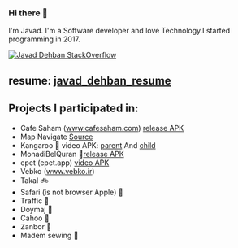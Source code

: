 ### Hi there 👋
I'm Javad. I'm a Software developer and love Technology.I started programming in 2017.

<!--    <a href="https://stackexchange.com/users/11246800/javad-dehban"><img src="https://stackexchange.com/users/flair/11246800.png" width="208" height="58" alt="profile for Javad Dehban on Stack Exchange, a network of free, community-driven Q&amp;A sites" title="profile for Javad Dehban on Stack Exchange, a network of free, community-driven Q&amp;A sites" /></a> -->
   [![Javad Dehban StackOverflow](https://github-readme-stackoverflow.vercel.app/?userID=13600868&theme=dark)](https://stackoverflow.com/users/13600868/javad-dehban)

## resume: [javad_dehban_resume](https://github.com/javaddehban/javaddehban/raw/master/javad_dehban_resume.pdf)
 

## Projects I participated in:
- Cafe Saham (www.cafesaham.com) [release APK](https://cafebazaar.ir/app/com.cafesaham.android?l=en)
- Map Navigate [Source](https://github.com/javaddehban/Navigation_Neshan)
- Kangaroo 🦘 video APK: [parent](https://drive.google.com/file/d/1TlZMpRCrSRbWt0jJ3XONjxufJBMLnNJL/view?usp=sharingvideo) And [child](https://drive.google.com/file/d/12YGwwv0pqc4B_UFeS7UTbM29FLzYlKVX/view?usp=sharing)
- MonadiBelQuran 📿[release APK](https://cafebazaar.ir/app/quran.elm.karevan.belquran?l=en)
- epet (epet.app) [video APK](https://drive.google.com/file/d/1h4MJNDVMxXmwrbgYS2wCXYmnfeUpoBI0/view?usp=sharing)
- Vebko (www.vebko.ir)
- Takal 🚲 
- Safari (is not browser Apple) 🚗
- Traffic 🚖
- Doymaj 🍔 
- Cahoo 🌿
- Zanbor 🐝
- Madem sewing 🧵

 
 
